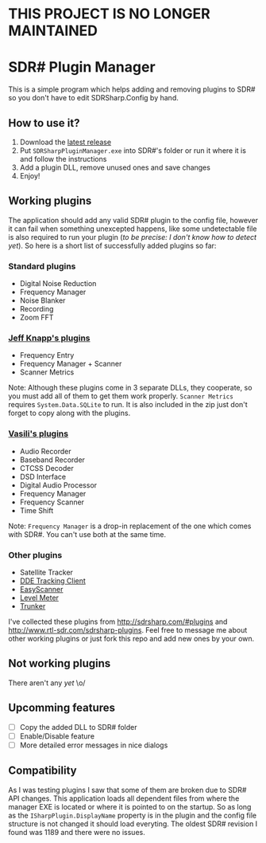 # THIS PROJECT IS NO LONGER MAINTAINED


SDR# Plugin Manager
=====================

This is a simple program which helps adding and removing plugins to SDR# so you don't have to edit SDRSharp.Config by hand.

## How to use it?
1. Download the [latest release](https://github.com/slapec/SDRSharpPluginManager/releases)
2. Put `SDRSharpPluginManager.exe` into SDR#'s folder or run it where it is and follow the instructions
3. Add a plugin DLL, remove unused ones and save changes
4. Enjoy!

## Working plugins
The application should add any valid SDR# plugin to the config file, however it can fail when something unexcepted happens, like some undetectable file is also required to run your plugin (*to be precise: I don't know how to detect yet*). So here is a short list of successfully added plugins so far:

### Standard plugins
- Digital Noise Reduction
- Frequency Manager
- Noise Blanker
- Recording
- Zoom FFT

### [Jeff Knapp's plugins](http://www.sdrsharpplugins.com/)
- Frequency Entry
- Frequency Manager + Scanner
- Scanner Metrics

Note: Although these plugins come in 3 separate DLLs, they cooperate, so you must add all of them to get them work properly. `Scanner Metrics` requires `System.Data.SQLite` to run. It is also included in the zip just don't forget to copy along with the plugins.

### [Vasili's plugins](http://www.rtl-sdr.ru/category/plugin)
- Audio Recorder
- Baseband Recorder
- CTCSS Decoder
- DSD Interface
- Digital Audio Processor
- Frequency Manager
- Frequency Scanner
- Time Shift

Note: `Frequency Manager` is a drop-in replacement of the one which comes with SDR#. You can't use both at the same time.

### Other plugins
- Satellite Tracker
- [DDE Tracking Client](http://www.satsignal.eu/software/DDETracker.html)
- [EasyScanner](http://easyscanner.sub-web.de/)
- [Level Meter](http://levelmeter.sub-web.de/)
- [Trunker](http://forums.radioreference.com/software-defined-radio/265660-sdr-trunking-has-been-updated-6.html#post2155643)


I've collected these plugins from http://sdrsharp.com/#plugins and http://www.rtl-sdr.com/sdrsharp-plugins. Feel free to message me about other working plugins or just fork this repo and add new ones by your own.

## Not working plugins
There aren't any *yet* \o/

## Upcomming features
- [ ] Copy the added DLL to SDR# folder
- [ ] Enable/Disable feature
- [ ] More detailed error messages in nice dialogs

## Compatibility
As I was testing plugins I saw that some of them are broken due to SDR# API changes. This application loads all dependent files from where the manager EXE is located or where it is pointed to on the startup. So as long as the `ISharpPlugin.DisplayName` property is in the plugin and the config file structure is not changed it should load everyting.
The oldest SDR# revision I found was 1189 and there were no issues.
